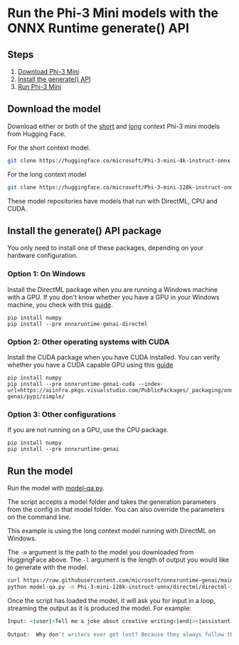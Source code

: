 # Run the Phi-3 Mini models with the ONNX Runtime generate() API

## Steps
1. [Download Phi-3 Mini](#download-the-model)
2. [Install the generate() API](#install-the-generate()-api-package)
3. [Run Phi-3 Mini](#run-the-model)

## Download the model 

Download either or both of the [short](https://aka.ms/phi3-mini-4k-instruct-onnx) and [long](https://aka.ms/phi3-mini-128k-instruct-onnx) context Phi-3 mini models from Hugging Face.


For the short context model.

```bash
git clone https://huggingface.co/microsoft/Phi-3-mini-4k-instruct-onnx
```

For the long context model

```bash
git clone https://huggingface.co/microsoft/Phi-3-mini-128k-instruct-onnx
```

These model repositories have models that run with DirectML, CPU and CUDA.

## Install the generate() API package

You only need to install one of these packages, depending on your hardware configuration.

### Option 1: On Windows

Install the DirectML package when you are running a Windows machine with a GPU. If you don't know whether you have a GPU in your  Windows machine, you check with this [guide](https://www.microsoft.com/en-us/windows/learning-center/how-to-check-gpu).

```
pip install numpy
pip install --pre onnxruntime-genai-directml
```

### Option 2: Other operating systems with CUDA

Install the CUDA package when you have CUDA installed. You can verify whether you have a CUDA capable GPU using this [guide](https://docs.nvidia.com/cuda/cuda-installation-guide-microsoft-windows/index.html#verify-you-have-a-cuda-capable-gpu)

```
pip install numpy
pip install --pre onnxruntime-genai-cuda --index-url=https://aiinfra.pkgs.visualstudio.com/PublicPackages/_packaging/onnxruntime-genai/pypi/simple/
```

### Option 3: Other configurations

If you are not running on a GPU, use the CPU package.

```
pip install numpy
pip install --pre onnxruntime-genai
```

## Run the model

Run the model with [model-qa.py](https://github.com/microsoft/onnxruntime-genai/blob/main/examples/python/model-qa.py).

The script accepts a model folder and takes the generation parameters from the config in that model folder. You can also override the parameters on the command line.

This example is using the long context model running with DirectML on Windows.

The `-m` argument is the path to the model you downloaded from HuggingFace above.
The `-l` argument is the length of output you would like to generate with the model.

```bash
curl https://raw.githubusercontent.com/microsoft/onnxruntime-genai/main/examples/python/model-qa.py -o model-qa.py
python model-qa.py -m Phi-3-mini-128k-instruct-onnx/directml/directml-int4-awq-block-128 -l 2048
```

Once the script has loaded the model, it will ask you for input in a loop, streaming the output as it is produced the model. For example:

```bash
Input: <|user|>Tell me a joke about creative writing<|end|><|assistant|>
 
Output:  Why don't writers ever get lost? Because they always follow the plot! 
```
